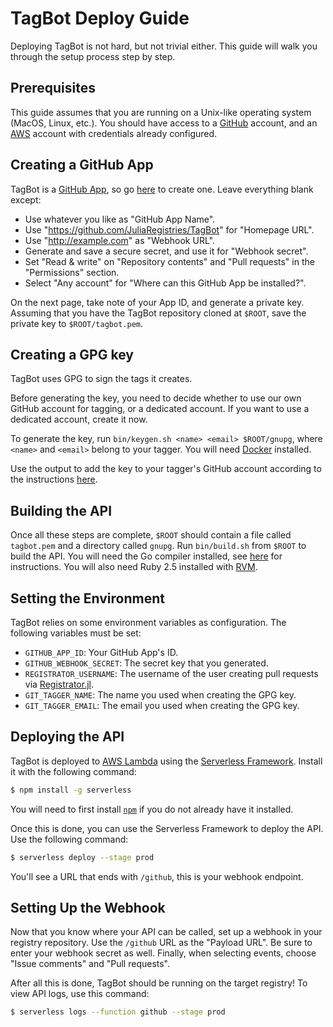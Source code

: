 # TagBot Deploy Guide

Deploying TagBot is not hard, but not trivial either.
This guide will walk you through the setup process step by step.

## Prerequisites

This guide assumes that you are running on a Unix-like operating system (MacOS, Linux, etc.).
You should have access to a [GitHub](https://github.com) account, and an [AWS](https://aws.amazon.com) account with credentials already configured.

## Creating a GitHub App

TagBot is a [GitHub App](https://developer.github.com/apps), so go [here](https://github.com/settings/apps/new) to create one.
Leave everything blank except:

- Use whatever you like as "GitHub App Name".
- Use "https://github.com/JuliaRegistries/TagBot" for "Homepage URL".
- Use "http://example.com" as "Webhook URL".
- Generate and save a secure secret, and use it for "Webhook secret".
- Set "Read & write" on "Repository contents" and "Pull requests" in the "Permissions" section.
- Select "Any account" for "Where can this GitHub App be installed?".

On the next page, take note of your App ID, and generate a private key.
Assuming that you have the TagBot repository cloned at `$ROOT`, save the private key to `$ROOT/tagbot.pem`.

## Creating a GPG key

TagBot uses GPG to sign the tags it creates.

Before generating the key, you need to decide whether to use our own GitHub account for tagging, or a dedicated account.
If you want to use a dedicated account, create it now.

To generate the key, run `bin/keygen.sh <name> <email> $ROOT/gnupg`, where `<name>` and `<email>` belong to your tagger.
You will need [Docker](https://docker.com) installed.

Use the output to add the key to your tagger's GitHub account according to the instructions [here](https://help.github.com/en/articles/adding-a-new-gpg-key-to-your-github-account).

## Building the API

Once all these steps are complete, `$ROOT` should contain a file called `tagbot.pem` and a directory called `gnupg`.
Run `bin/build.sh` from `$ROOT` to build the API.
You will need the Go compiler installed, see [here](https://golang.org/doc/install) for instructions.
You will also need Ruby 2.5 installed with [RVM](http://rvm.io).

## Setting the Environment

TagBot relies on some environment variables as configuration.
The following variables must be set:

- `GITHUB_APP_ID`: Your GitHub App's ID.
- `GITHUB_WEBHOOK_SECRET`: The secret key that you generated.
- `REGISTRATOR_USERNAME`: The username of the user creating pull requests via [Registrator.jl](https://github.com/JuliaRegistries/Registrator.jl).
- `GIT_TAGGER_NAME`: The name you used when creating the GPG key.
- `GIT_TAGGER_EMAIL`: The email you used when creating the GPG key.

## Deploying the API

TagBot is deployed to [AWS Lambda](https://aws.amazon.com/lambda/) using the [Serverless Framework](https://serverless.com).
Install it with the following command:

```sh
$ npm install -g serverless
```

You will need to first install [`npm`](https://npmjs.com/get-npm) if you do not already have it installed.

Once this is done, you can use the Serverless Framework to deploy the API.
Use the following command:

```sh
$ serverless deploy --stage prod
```

You'll see a URL that ends with `/github`, this is your webhook endpoint.

## Setting Up the Webhook

Now that you know where your API can be called, set up a webhook in your registry repository.
Use the `/github` URL as the "Payload URL".
Be sure to enter your webhook secret as well.
Finally, when selecting events, choose "Issue comments" and "Pull requests".

After all this is done, TagBot should be running on the target registry!
To view API logs, use this command:

```sh
$ serverless logs --function github --stage prod
```
